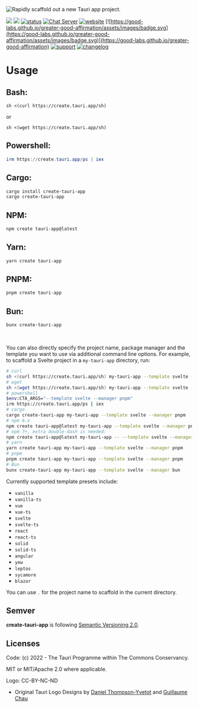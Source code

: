 <img src="https://github.com/tauri-apps/create-tauri-app/raw/dev/.github/splash.png" alt="Rapidly scaffold out a new Tauri app project." />

[![](https://img.shields.io/crates/v/create-tauri-app)](https://crates.io/crates/create-tauri-app)
[![](https://img.shields.io/npm/v/create-tauri-app.svg)](https://www.npmjs.com/package/create-tauri-app)
[![status](https://img.shields.io/badge/status-stable-blue.svg)](https://github.com/tauri-apps/tauri)
[![Chat Server](https://img.shields.io/badge/chat-discord-7289da.svg)](https://discord.gg/SpmNs4S)
[![website](https://img.shields.io/badge/website-tauri.app-purple.svg)](https://tauri.app)
[![https://good-labs.github.io/greater-good-affirmation/assets/images/badge.svg](https://good-labs.github.io/greater-good-affirmation/assets/images/badge.svg)](https://good-labs.github.io/greater-good-affirmation)
[![support](https://img.shields.io/badge/sponsor-Open%20Collective-blue.svg)](https://opencollective.com/tauri)
[![changelog](https://img.shields.io/badge/CHANGELOG-yellowgreen)](./CHANGELOG.md)

# Usage

## Bash:

```
sh <(curl https://create.tauri.app/sh)
```

or

```
sh <(wget https://create.tauri.app/sh)
```

## Powershell:

```powershell
irm https://create.tauri.app/ps | iex
```

## Cargo:

```bash
cargo install create-tauri-app
cargo create-tauri-app
```

## NPM:

```bash
npm create tauri-app@latest
```

## Yarn:

```bash
yarn create tauri-app
```

## PNPM:

```bash
pnpm create tauri-app
```

## Bun:

```bash
bunx create-tauri-app
```

<br>

You can also directly specify the project name, package manager and the template
you want to use via additional command line options. For example, to scaffold a
Svelte project in a `my-tauri-app` directory, run:

```bash
# curl
sh <(curl https://create.tauri.app/sh) my-tauri-app --template svelte --manager pnpm
# wget
sh <(wget https://create.tauri.app/sh) my-tauri-app --template svelte --manager pnpm
# powershell
$env:CTA_ARGS="--template svelte --manager pnpm"
irm https://create.tauri.app/ps | iex
# cargo
cargo create-tauri-app my-tauri-app --template svelte --manager pnpm
# npm 6.x
npm create tauri-app@latest my-tauri-app --template svelte --manager pnpm
# npm 7+, extra double-dash is needed:
npm create tauri-app@latest my-tauri-app -- --template svelte --manager pnpm
# yarn
yarn create tauri-app my-tauri-app --template svelte --manager pnpm
# pnpm
pnpm create tauri-app my-tauri-app --template svelte --manager pnpm
# Bun
bunx create-tauri-app my-tauri-app --template svelte --manager bun
```

Currently supported template presets include:

-   `vanilla`
-   `vanilla-ts`
-   `vue`
-   `vue-ts`
-   `svelte`
-   `svelte-ts`
-   `react`
-   `react-ts`
-   `solid`
-   `solid-ts`
-   `angular`
-   `yew`
-   `leptos`
-   `sycamore`
-   `blazor`

You can use `.` for the project name to scaffold in the current directory.

## Semver

**create-tauri-app** is following
[Semantic Versioning 2.0](https://semver.org/).

## Licenses

Code: (c) 2022 - The Tauri Programme within The Commons Conservancy.

MIT or MIT/Apache 2.0 where applicable.

Logo: CC-BY-NC-ND

-   Original Tauri Logo Designs by
    [Daniel Thompson-Yvetot](https://github.com/nothingismagick) and
    [Guillaume Chau](https://github.com/akryum)
